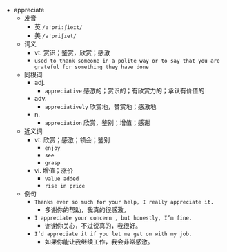 - appreciate
  - 发音
    - 英 `/ə'priːʃieɪt/`
    - 美 `/ə'priʃɪet/`
  - 词义
    - vt. 赏识；鉴赏，欣赏；感激
    - `used to thank someone in a polite way or to say that you are grateful for something they have done`
  - 同根词
    - adj.
      - `appreciative` 感激的；赏识的；有欣赏力的；承认有价值的
    - adv.
      - `appreciatively` 欣赏地，赞赏地；感激地
    - n.
      - `appreciation` 欣赏，鉴别；增值；感谢
  - 近义词
    - vt. 欣赏；感激；领会；鉴别
      - `enjoy`
      - `see`
      - `grasp`
    - vi. 增值；涨价
      - `value added`
      - `rise in price`
  - 例句
    - `Thanks ever so much for your help, I really appreciate it.`
      - 多谢你的帮助，我真的很感激。
    - `I appreciate your concern , but honestly, I’m fine.`
      - 谢谢你关心，不过说真的，我很好。
    - `I’d appreciate it if you let me get on with my job.`
      - 如果你能让我继续工作，我会非常感激。

